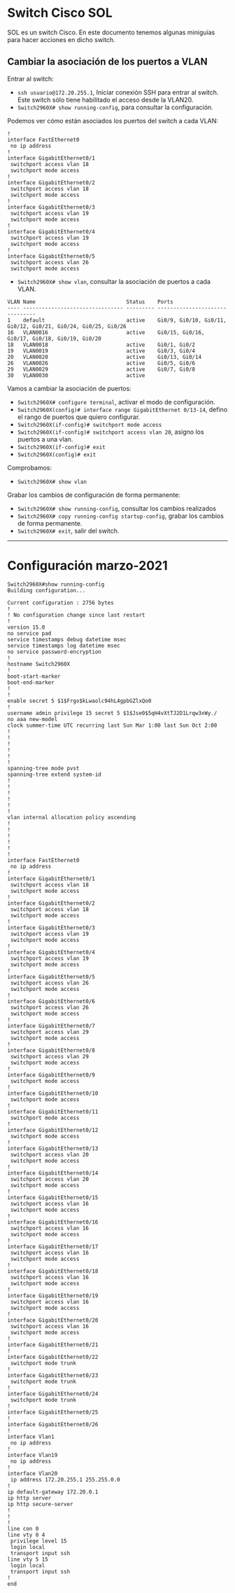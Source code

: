 
# Switch Cisco SOL

SOL es un switch Cisco. En este documento tenemos algunas miniguías para hacer
acciones en dicho switch.

## Cambiar la asociación de los puertos a VLAN

Entrar al switch:
* `ssh usuario@172.20.255.1`, Iniciar conexión SSH para entrar al switch.
  Este switch sólo tiene habilitado el acceso desde la VLAN20.
* `Switch2960X# show running-config`, para consultar la configuración.

Podemos ver cómo están asociados los puertos del switch a cada VLAN:

```
!
interface FastEthernet0
 no ip address
!
interface GigabitEthernet0/1
 switchport access vlan 18
 switchport mode access
!
interface GigabitEthernet0/2
 switchport access vlan 18
 switchport mode access
!
interface GigabitEthernet0/3
 switchport access vlan 19
 switchport mode access
!         
interface GigabitEthernet0/4
 switchport access vlan 19
 switchport mode access
!         
interface GigabitEthernet0/5
 switchport access vlan 26
 switchport mode access
```

* `Switch2960X# show vlan`, consultar la asociación de puertos a cada VLAN.

```
VLAN Name                             Status    Ports
---- -------------------------------- --------- -------------------------------
1    default                          active    Gi0/9, Gi0/10, Gi0/11, Gi0/12, Gi0/21, Gi0/24, Gi0/25, Gi0/26
16   VLAN0016                         active    Gi0/15, Gi0/16, Gi0/17, Gi0/18, Gi0/19, Gi0/20
18   VLAN0018                         active    Gi0/1, Gi0/2
19   VLAN0019                         active    Gi0/3, Gi0/4
20   VLAN0020                         active    Gi0/13, Gi0/14
26   VLAN0026                         active    Gi0/5, Gi0/6
29   VLAN0029                         active    Gi0/7, Gi0/8
30   VLAN0030                         active    
```

Vamos a cambiar la asociación de puertos:

* `Switch2960X# configure terminal`, activar el modo de configuración.
* `Switch2960X(config)# interface range GigabitEthernet 0/13-14`, defino el rango de puertos que quiero configurar.
* `Switch2960X(if-config)# switchport mode access`
* `Switch2960X(if-config)# switchport access vlan 20`, asigno los puertos a una vlan.
* `Switch2960X(if-config)# exit`
* `Switch2960X(config)# exit`

Comprobamos:
* `Switch2960X# show vlan`

Grabar los cambios de configuración de forma permanente:
* `Switch2960X# show running-config`, consultar los cambios realizados
* `Switch2960X# copy running-config startup-config`, grabar los cambios de forma permanente.
* `Switch2960X# exit`, salir del switch.

---

# Configuración marzo-2021

```
Switch2960X#show running-config
Building configuration...

Current configuration : 2756 bytes
!
! No configuration change since last restart
!
version 15.0
no service pad
service timestamps debug datetime msec
service timestamps log datetime msec
no service password-encryption
!
hostname Switch2960X
!
boot-start-marker
boot-end-marker
!
!
enable secret 5 $1$Frgo$kLwaolc94hL4gpbGZlxQo0
!
username admin privilege 15 secret 5 $1$Jse0$5qH4vXtTJ2D1Lrqw3xWy./
no aaa new-model
clock summer-time UTC recurring last Sun Mar 1:00 last Sun Oct 2:00
!
!
!
!
!
!
spanning-tree mode pvst
spanning-tree extend system-id
!         
!
!
!
!
!
vlan internal allocation policy ascending
!
!
!
!
!
!
interface FastEthernet0
 no ip address
!
interface GigabitEthernet0/1
 switchport access vlan 18
 switchport mode access
!
interface GigabitEthernet0/2
 switchport access vlan 18
 switchport mode access
!
interface GigabitEthernet0/3
 switchport access vlan 19
 switchport mode access
!
interface GigabitEthernet0/4
 switchport access vlan 19
 switchport mode access
!
interface GigabitEthernet0/5
 switchport access vlan 26
 switchport mode access
!
interface GigabitEthernet0/6
 switchport access vlan 26
 switchport mode access
!
interface GigabitEthernet0/7
 switchport access vlan 29
 switchport mode access
!
interface GigabitEthernet0/8
 switchport access vlan 29
 switchport mode access
!
interface GigabitEthernet0/9
 switchport mode access
!
interface GigabitEthernet0/10
 switchport mode access
!
interface GigabitEthernet0/11
 switchport mode access
!
interface GigabitEthernet0/12
 switchport mode access
!
interface GigabitEthernet0/13
 switchport access vlan 20
 switchport mode access
!
interface GigabitEthernet0/14
 switchport access vlan 20
 switchport mode access
!
interface GigabitEthernet0/15
 switchport access vlan 16
 switchport mode access
!
interface GigabitEthernet0/16
 switchport access vlan 16
 switchport mode access
!
interface GigabitEthernet0/17
 switchport access vlan 16
 switchport mode access
!
interface GigabitEthernet0/18
 switchport access vlan 16
 switchport mode access
!
interface GigabitEthernet0/19
 switchport access vlan 16
 switchport mode access
!
interface GigabitEthernet0/20
 switchport access vlan 16
 switchport mode access
!
interface GigabitEthernet0/21
!
interface GigabitEthernet0/22
 switchport mode trunk
!
interface GigabitEthernet0/23
 switchport mode trunk
!
interface GigabitEthernet0/24
 switchport mode trunk
!
interface GigabitEthernet0/25
!
interface GigabitEthernet0/26
!
interface Vlan1
 no ip address
!
interface Vlan19
 no ip address
!
interface Vlan20
 ip address 172.20.255.1 255.255.0.0
!
ip default-gateway 172.20.0.1
ip http server
ip http secure-server
!
!         
!
line con 0
line vty 0 4
 privilege level 15
 login local
 transport input ssh
line vty 5 15
 login local
 transport input ssh
!
end
```
